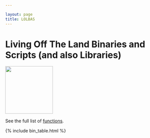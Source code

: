 ```yaml
---

layout: page
title: LOLBAS
---
```


# Living Off The Land Binaries and Scripts (and also Libraries)

<img src="https://github.com/LOLBAS-Project/LOLBAS/raw/master/Logo/LOLBAS.png" height="150">

See the full list of [functions](/functions/).

[functions]: /functions/
{% include bin_table.html %}
